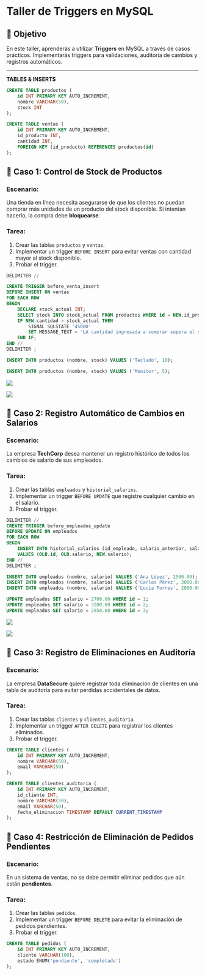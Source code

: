 # **Taller de Triggers en MySQL**

## 📌 **Objetivo**

En este taller, aprenderás a utilizar **Triggers** en MySQL a través de casos prácticos. Implementarás triggers para validaciones, auditoría de cambios y registros automáticos.

------

**TABLES & INSERTS**

```sql
CREATE TABLE productos (
    id INT PRIMARY KEY AUTO_INCREMENT,
    nombre VARCHAR(50),
    stock INT
);

CREATE TABLE ventas (
    id INT PRIMARY KEY AUTO_INCREMENT,
    id_producto INT,
    cantidad INT,
    FOREIGN KEY (id_producto) REFERENCES productos(id)
);
```

## 

## **🔹 Caso 1: Control de Stock de Productos**

### **Escenario:**

Una tienda en línea necesita asegurarse de que los clientes no puedan comprar más unidades de un producto del stock disponible. Si intentan hacerlo, la compra debe **bloquearse**.

### **Tarea:**

1. Crear las tablas `productos` y `ventas`.
2. Implementar un trigger `BEFORE INSERT` para evitar ventas con cantidad mayor al stock disponible.
3. Probar el trigger.

```sql
DELIMITER //

CREATE TRIGGER before_venta_insert
BEFORE INSERT ON ventas
FOR EACH ROW
BEGIN
	DECLARE stock_actual INT;
	SELECT stock INTO stock_actual FROM productos WHERE id = NEW.id_producto;
    IF NEW.cantidad > stock_actual THEN
        SIGNAL SQLSTATE '45000'
        SET MESSAGE_TEXT = 'LA cantidad ingresada a comprar supera el stock';
    END IF;
END //
DELIMITER ;

INSERT INTO productos (nombre, stock) VALUES ('Teclado', 10);

INSERT INTO productos (nombre, stock) VALUES ('Monitor', 5);

```

![](https://media.discordapp.net/attachments/1337463162940817490/1392195468091457660/image.png?ex=686ea691&is=686d5511&hm=584c1a171ddcefed3f441f66b8bb0bd6bdc7058e6f34f09d0ebaa81a7c47ff0f&=&format=webp&quality=lossless)

![](https://media.discordapp.net/attachments/1337463162940817490/1392195721910026334/image.png?ex=686ea6cd&is=686d554d&hm=d569a23ad821f2bd939694fe0fa1841761f6d990eb7203169afee438b106f587&=&format=webp&quality=lossless)

## **🔹 Caso 2: Registro Automático de Cambios en Salarios**

### **Escenario:**

La empresa **TechCorp** desea mantener un registro histórico de todos los cambios de salario de sus empleados.

### **Tarea:**

1. Crear las tablas `empleados` y `historial_salarios`.
2. Implementar un trigger `BEFORE UPDATE` que registre cualquier cambio en el salario.
3. Probar el trigger.

```sql
DELIMITER //
CREATE TRIGGER before_empleados_update
BEFORE UPDATE ON empleados
FOR EACH ROW
BEGIN
	INSERT INTO historial_salarios (id_empleado, salario_anterior, salario_nuevo)
    VALUES (OLD.id, OLD.salario, NEW.salario);
END //
DELIMITER ;

INSERT INTO empleados (nombre, salario) VALUES ('Ana López', 2500.00);
INSERT INTO empleados (nombre, salario) VALUES ('Carlos Pérez', 3000.00);
INSERT INTO empleados (nombre, salario) VALUES ('Lucía Torres', 2800.00);

UPDATE empleados SET salario = 2700.00 WHERE id = 1;
UPDATE empleados SET salario = 3200.00 WHERE id = 2;
UPDATE empleados SET salario = 2850.00 WHERE id = 3;
```

![](https://media.discordapp.net/attachments/1337463162940817490/1392199834517114961/image.png?ex=686eaaa2&is=686d5922&hm=eea89e6b55845943f1896a863ba416afcd8984327ece03069c531c2514ba3b48&=&format=webp&quality=lossless)

![](https://media.discordapp.net/attachments/1337463162940817490/1392199980911165470/image.png?ex=686eaac5&is=686d5945&hm=af131925e997cb6254f28660ba4bf2e1f0b0754fbeaa88f1b462316f5d81b500&=&format=webp&quality=lossless)

## **🔹 Caso 3: Registro de Eliminaciones en Auditoría**

### **Escenario:**

La empresa **DataSecure** quiere registrar toda eliminación de clientes en una tabla de auditoría para evitar pérdidas accidentales de datos.

### **Tarea:**

1. Crear las tablas `clientes` y `clientes_auditoria`.
2. Implementar un trigger `AFTER DELETE` para registrar los clientes eliminados.
3. Probar el trigger.

```sql
CREATE TABLE clientes (
    id INT PRIMARY KEY AUTO_INCREMENT,
    nombre VARCHAR(50),
    email VARCHAR(50)
);

CREATE TABLE clientes_auditoria (
    id INT PRIMARY KEY AUTO_INCREMENT,
    id_cliente INT,
    nombre VARCHAR(50),
    email VARCHAR(50),
    fecha_eliminacion TIMESTAMP DEFAULT CURRENT_TIMESTAMP
);
```

## **🔹 Caso 4: Restricción de Eliminación de Pedidos Pendientes**

### **Escenario:**

En un sistema de ventas, no se debe permitir eliminar pedidos que aún están **pendientes**.

### **Tarea:**

1. Crear las tablas `pedidos`.
2. Implementar un trigger `BEFORE DELETE` para evitar la eliminación de pedidos pendientes.
3. Probar el trigger.

```sql
CREATE TABLE pedidos (
    id INT PRIMARY KEY AUTO_INCREMENT,
    cliente VARCHAR(100),
    estado ENUM('pendiente', 'completado')
);
```

